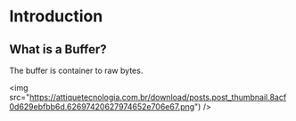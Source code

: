 # Introduction

## What is a Buffer?

The buffer is container to raw bytes. 

<img src="https://attiquetecnologia.com.br/download/posts.post_thumbnail.8acf0d629ebfbb6d.62697420627974652e706e67.png") />
